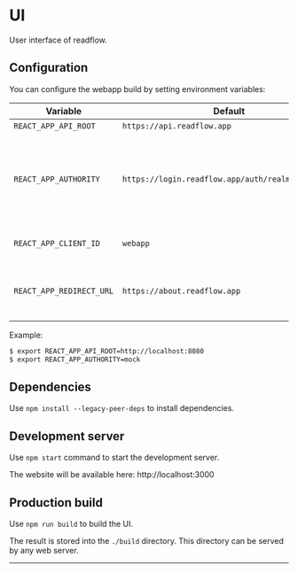# UI

User interface of readflow.

## Configuration

You can configure the webapp build by setting environment variables:

| Variable | Default | Description |
|----------|---------|-------------|
| `REACT_APP_API_ROOT` | `https://api.readflow.app` | API base URL. |
| `REACT_APP_AUTHORITY` | `https://login.readflow.app/auth/realms/readflow` | OpenID Connect authority provider URL. Set to `mock` for both proxy and mock authentication. |
| `REACT_APP_CLIENT_ID` | `webapp` | OpenID Connect client ID. |
| `REACT_APP_REDIRECT_URL` | `https://about.readflow.app` | Page to redirect unauthenticated clients to. Set to `/login` for selfhosting.

Example:

```bash
$ export REACT_APP_API_ROOT=http://localhost:8080
$ export REACT_APP_AUTHORITY=mock
```

## Dependencies

Use `npm install --legacy-peer-deps` to install dependencies.

## Development server

Use `npm start` command to start the development server.

The website will be available here: http://localhost:3000

## Production build

Use `npm run build` to build the UI.

The result is stored into the `./build` directory.
This directory can be served by any web server.

---

